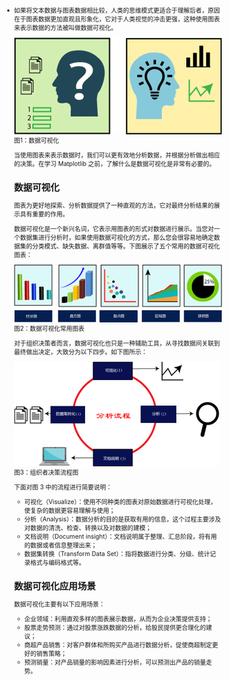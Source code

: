 - 如果将文本数据与图表数据相比较，人类的思维模式更适合于理解后者，原因在于图表数据更加直观且形象化，它对于人类视觉的冲击更强，这种使用图表来表示数据的方法被叫做数据可视化。

  

  ![matplotlib数据可视化](res/092P1Ja-0.gif)
  图1：数据可视化
   

  当使用图表来表示数据时，我们可以更有效地分析数据，并根据分析做出相应的决策。在学习 Matplotlib 之前，了解什么是数据可视化是非常有必要的。

  ## 数据可视化

  图表为更好地探索、分析数据提供了一种直观的方法，它对最终分析结果的展示具有重要的作用。

  数据可视化是一个新兴名词，它表示用图表的形式对数据进行展示。当您对一个数据集进行分析时，如果使用数据可视化的方式，那么您会很容易地确定数据集的分类模式、缺失数据、离群值等等。下图展示了五个常用的数据可视化图表：

  

  ![matplotlib图形种类](res/092P11608-1.gif)
  图2：数据可视化常用图表
   

  对于组织决策者而言，数据可视化也只是一种辅助工具，从寻找数据间关联到最终做出决定，大致分为以下四步。如下图所示：

  

  ![数据分析可视化流程](res/092P12436-2.gif)
  图3：组织者决策流程图

  
  下面对图 3 中的流程进行简要说明：

  - 可视化（Visualize）：使用不同种类的图表对原始数据进行可视化处理，使复杂的数据更容易理解与使用；
  - 分析（Analysis）：数据分析的目的是获取有用的信息，这个过程主要涉及对数据的清洗、检查、转换以及对数据的建模；
  - 文档说明（Document insight）：文档说明属于整理、汇总阶段，将有用的数据或者信息整理出来；
  - 数据集转换（Transform Data Set）：指将数据进行分类、分级、统计记录格式与编码格式等。

  ## 数据可视化应用场景

  数据可视化主要有以下应用场景：

  - 企业领域：利用直观多样的图表展示数据，从而为企业决策提供支持；
  - 股票走势预测：通过对股票涨跌数据的分析，给股民提供更合理化的建议；
  - 商超产品销售：对客户群体和所购买产品进行数据分析，促使商超制定更好的销售策略；
  - 预测销量：对产品销量的影响因素进行分析，可以预测出产品的销量走势。